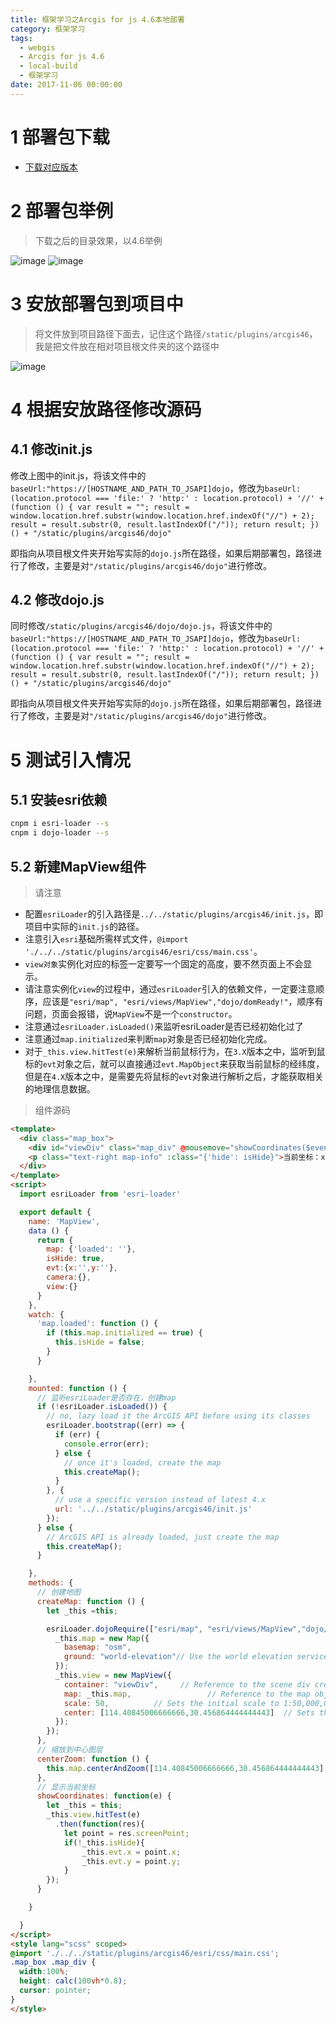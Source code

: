 ```yaml
---
title: 框架学习之Arcgis for js 4.6本地部署
category: 框架学习
tags:
  - webgis
  - Arcgis for js 4.6
  - local-build
  - 框架学习
date: 2017-11-06 00:00:00
---
```

# 1 部署包下载

- [下载对应版本](https://developers.arcgis.com/downloads/apis-and-sdks?product=javascript)

<!--more-->

# 2 部署包举例

> 下载之后的目录效果，以4.6举例

![image](https://user-images.githubusercontent.com/18508817/38014622-ef5da80c-329b-11e8-8fea-fb0248c274cb.png)
![image](https://user-images.githubusercontent.com/18508817/38014649-fd5678b2-329b-11e8-879b-d53b3c67bb16.png)

# 3 安放部署包到项目中

> 将文件放到项目路径下面去，记住这个路径`/static/plugins/arcgis46`，我是把文件放在相对项目根文件夹的这个路径中

![image](https://user-images.githubusercontent.com/18508817/38014700-258ab4c4-329c-11e8-91f7-1bfe0688e257.png)

# 4 根据安放路径修改源码

## 4.1 修改init.js

修改上图中的init.js，将该文件中的`baseUrl:"https://[HOSTNAME_AND_PATH_TO_JSAPI]dojo`，修改为`baseUrl: (location.protocol === 'file:' ? 'http:' : location.protocol) + '//' + (function () { var result = ""; result = window.location.href.substr(window.location.href.indexOf("//") + 2); result = result.substr(0, result.lastIndexOf("/")); return result; })() + "/static/plugins/arcgis46/dojo"`

即指向从项目根文件夹开始写实际的`dojo.js`所在路径，如果后期部署包，路径进行了修改，主要是对`"/static/plugins/arcgis46/dojo"`进行修改。

## 4.2 修改dojo.js

同时修改`/static/plugins/arcgis46/dojo/dojo.js`，将该文件中的`baseUrl:"https://[HOSTNAME_AND_PATH_TO_JSAPI]dojo`，修改为`baseUrl: (location.protocol === 'file:' ? 'http:' : location.protocol) + '//' + (function () { var result = ""; result = window.location.href.substr(window.location.href.indexOf("//") + 2); result = result.substr(0, result.lastIndexOf("/")); return result; })() + "/static/plugins/arcgis46/dojo"`

即指向从项目根文件夹开始写实际的`dojo.js`所在路径，如果后期部署包，路径进行了修改，主要是对`"/static/plugins/arcgis46/dojo"`进行修改。

# 5 测试引入情况

## 5.1 安装esri依赖

```bash
cnpm i esri-loader --s
cnpm i dojo-loader --s
```

## 5.2 新建MapView组件

> 请注意

- 配置`esriLoader`的引入路径是`../../static/plugins/arcgis46/init.js`，即项目中实际的`init.js`的路径。
- 注意引入`esri`基础所需样式文件，`@import './../../static/plugins/arcgis46/esri/css/main.css'`。
- `view对象`实例化对应的标签一定要写一个固定的高度，要不然页面上不会显示。
- 请注意实例化`view`的过程中，通过`esriLoader`引入的依赖文件，一定要注意顺序，应该是`"esri/map", "esri/views/MapView","dojo/domReady!"`，顺序有问题，页面会报错，说`MapView`不是一个`constructor`。
- 注意通过`esriLoader.isLoaded()`来监听esriLoader是否已经初始化过了
- 注意通过`map.initialized`来判断`map`对象是否已经初始化完成。
- 对于`_this.view.hitTest(e)`来解析当前鼠标行为，在`3.X`版本之中，监听到鼠标的`evt`对象之后，就可以直接通过`evt.MapObject`来获取当前鼠标的经纬度，但是在`4.X`版本之中，是需要先将鼠标的`evt`对象进行解析之后，才能获取相关的地理信息数据。

> 组件源码

```html
<template>
  <div class="map_box">
    <div id="viewDiv" class="map_div" @mousemove="showCoordinates($event)" ></div>
    <p class="text-right map-info" :class="{'hide': isHide}">当前坐标：x:{{evt.x}},y:{{evt.y}}</p>
  </div>
</template>
<script>
  import esriLoader from 'esri-loader'

  export default {
    name: 'MapView',
    data () {
      return {
        map: {'loaded': ''},
        isHide: true,
        evt:{x:'',y:''},
        camera:{},
        view:{}
      }
    },
    watch: {
      'map.loaded': function () {
        if (this.map.initialized == true) {
          this.isHide = false;
        }
      }

    },
    mounted: function () {
      // 监听esriLoader是否存在，创建map
      if (!esriLoader.isLoaded()) {
        // no, lazy load it the ArcGIS API before using its classes
        esriLoader.bootstrap((err) => {
          if (err) {
            console.error(err);
          } else {
            // once it's loaded, create the map
            this.createMap();
          }
        }, {
          // use a specific version instead of latest 4.x
          url: '../../static/plugins/arcgis46/init.js'
        });
      } else {
        // ArcGIS API is already loaded, just create the map
        this.createMap();
      }

    },
    methods: {
      // 创建地图
      createMap: function () {
        let _this =this;

        esriLoader.dojoRequire(["esri/map", "esri/views/MapView","dojo/domReady!"], (Map,MapView) => {
          _this.map = new Map({
            basemap: "osm",
            ground: "world-elevation"// Use the world elevation service
          });
          _this.view = new MapView({
            container: "viewDiv",     // Reference to the scene div created in step 5
            map: _this.map,                 // Reference to the map object created before the scene
            scale: 50,          // Sets the initial scale to 1:50,000,000
            center: [114.40845006666666,30.456864444444443]  // Sets the center point of view with lon/lat
          });
        });
      },
      // 缩放到中心图层
      centerZoom: function () {
        this.map.centerAndZoom([114.40845006666666,30.456864444444443], 16);
      },
      // 显示当前坐标
      showCoordinates: function(e) {
        let _this = this;
        _this.view.hitTest(e)
          .then(function(res){
            let point = res.screenPoint;
            if(!_this.isHide){
                _this.evt.x = point.x;
                _this.evt.y = point.y;
            }
        });
      }

    }

  }
</script>
<style lang="scss" scoped>
@import './../../static/plugins/arcgis46/esri/css/main.css';
.map_box .map_div {
  width:100%;
  height: calc(100vh*0.8);
  cursor: pointer;
}
</style>
```